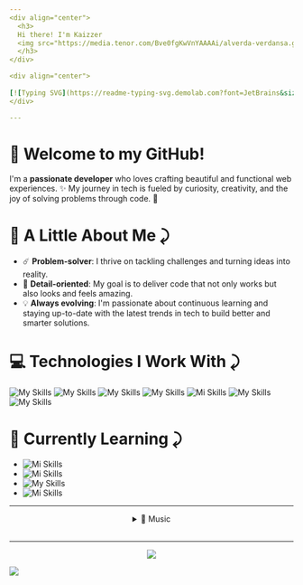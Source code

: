 ```yaml
---
<div align="center">
  <h3>
  Hi there! I'm Kaizzer
  <img src="https://media.tenor.com/Bve0fgKwVnYAAAAi/alverda-verdansa.gif" alt="Gif de saludo" height="8%" width="8%">
  </h3>
</div>

<div align="center">
  
[![Typing SVG](https://readme-typing-svg.demolab.com?font=JetBrains&size=17&pause=400&color=8283FF&center=true&vCenter=true&random=false&width=435&lines=%E2%98%84%EF%B8%8F+Transforming+ideas+into+reality...;%E2%98%95+Code%2C+coffee+and+passion...;%F0%9F%8E%A7+Coding+to+the+rhythm+of+music...;%F0%9F%8E%B5+Where+notes+become+bits...;%F0%9F%8E%B6+And+melodies+become+algorithms...)](https://git.io/typing-svg)
</div>

---
```


# 👋 Welcome to my GitHub!

I'm a **passionate developer** who loves crafting beautiful and functional web experiences. ✨ My journey in tech is fueled by curiosity, creativity, and the joy of solving problems through code. 🚀  


# 🌟 A Little About Me ⤸

- ☄️ **Problem-solver**: I thrive on tackling challenges and turning ideas into reality.
- 🎯 **Detail-oriented**: My goal is to deliver code that not only works but also looks and feels amazing.  
- 💡 **Always evolving**: I'm passionate about continuous learning and staying up-to-date with the latest trends in tech to build better and smarter solutions. 

# 💻 Technologies I Work With ⤸

<div>
  
 ![My Skills](https://img.shields.io/badge/HTML5-E34F26?style=for-the-badge&logo=html5&logoColor=white)
 ![My Skills](https://img.shields.io/badge/CSS3-1572B6?style=for-the-badge&logo=css3&logoColor=white)
 ![My Skills](https://img.shields.io/badge/Bootstrap-563D7C?style=for-the-badge&logo=bootstrap&logoColor=white)
 ![My Skills](https://img.shields.io/badge/Python-FFD43B?style=for-the-badge&logo=python&logoColor=blue)
 ![Mi Skills](https://img.shields.io/badge/JavaScript-323330?style=for-the-badge&logo=javascript&logoColor=F7DF1E)
 ![My Skills](https://img.shields.io/badge/Tailwind_CSS-38B2AC?style=for-the-badge&logo=tailwind-css&logoColor=white)
 ![My Skills](https://img.shields.io/badge/MongoDB-47A248?style=for-the-badge&logo=mongodb&logoColor=white)
</div>

# 🌱 Currently Learning ⤸

<div>
  
- ![Mi Skills](https://img.shields.io/badge/Node%20js-339933?style=for-the-badge&logo=nodedotjs&logoColor=white)
- ![Mi Skills](https://img.shields.io/badge/Express%20js-000000?style=for-the-badge&logo=express&logoColor=white)
- ![My Skills](https://img.shields.io/badge/TypeScript-007ACC?style=for-the-badge&logo=typescript&logoColor=white)
- ![Mi Skills](https://img.shields.io/badge/React-20232A?style=for-the-badge&logo=react&logoColor=61DAFB)
</div>

---
<div align="center">
<details align="center">
  <summary>🎵 Music</summary>
  
![Alt text](https://spotify-recently-played-readme.vercel.app/api?user=31t5ldnl22dk6cziqtedriwbgera)
</details>
</div>

<br>

---
<div align="center">
  <img src="https://visitor-badge.laobi.icu/badge?page_id=Kaizzer-z&left_color=indigo&right_color=slategray"  />
</div>

![](https://capsule-render.vercel.app/api?type=waving&color=gradient&height=100&section=header)

